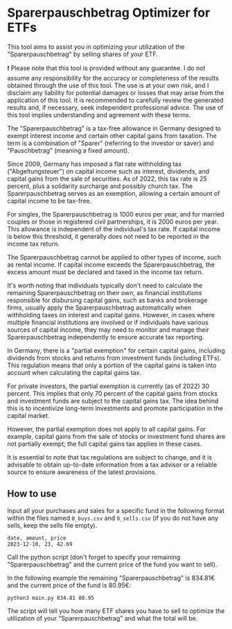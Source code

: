 # Sparerpauschbetrag Optimizer for ETFs

This tool aims to assist you in optimizing your utilization of the 
"Sparerpauschbetrag" by selling shares of your ETF.

:heavy_exclamation_mark: Please note that this tool is provided without any
guarantee. I do not assume any responsibility for the accuracy or completeness
of the results obtained through the use of this tool. The use is at your own
risk, and I disclaim any liability for potential damages or losses that may
arise from the application of this tool. It is recommended to carefully review
the generated results and, if necessary, seek independent professional advice.
The use of this tool implies understanding and agreement with these terms.

The "Sparerpauschbetrag" is a tax-free allowance in Germany designed to exempt
interest income and certain other capital gains from taxation. The term is a
combination of "Sparer" (referring to the investor or saver) and "Pauschbetrag"
(meaning a fixed amount).

Since 2009, Germany has imposed a flat rate withholding tax ("Abgeltungsteuer")
on capital income such as interest, dividends, and capital gains from the sale
of securities. As of 2022, this tax rate is 25 percent, plus a solidarity
surcharge and possibly church tax. The Sparerpauschbetrag serves as an
exemption, allowing a certain amount of capital income to be tax-free.

For singles, the Sparerpauschbetrag is 1000 euros per year, and for married
couples or those in registered civil partnerships, it is 2000 euros per year.
This allowance is independent of the individual's tax rate. If capital income
is below this threshold, it generally does not need to be reported in the
income tax return.

The Sparerpauschbetrag cannot be applied to other types of income, such as
rental income. If capital income exceeds the Sparerpauschbetrag, the excess
amount must be declared and taxed in the income tax return.

It's worth noting that individuals typically don't need to calculate the
remaining Sparerpauschbetrag on their own, as financial institutions
responsible for disbursing capital gains, such as banks and brokerage firms,
usually apply the Sparerpauschbetrag automatically when withholding taxes on
interest and capital gains. However, in cases where multiple financial
institutions are involved or if individuals have various sources of capital
income, they may need to monitor and manage their Sparerpauschbetrag
independently to ensure accurate tax reporting.

In Germany, there is a "partial exemption" for certain capital gains, including
dividends from stocks and returns from investment funds (including ETFs). This
regulation means that only a portion of the capital gains is taken into account
when calculating the capital gains tax.

For private investors, the partial exemption is currently (as of 2022) 30
percent. This implies that only 70 percent of the capital gains from stocks and
investment funds are subject to the capital gains tax. The idea behind this is
to incentivize long-term investments and promote participation in the capital
market.

However, the partial exemption does not apply to all capital gains. For
example, capital gains from the sale of stocks or investment fund shares are
not partially exempt; the full capital gains tax applies in these cases.

It is essential to note that tax regulations are subject to change, and it is
advisable to obtain up-to-date information from a tax advisor or a reliable
source to ensure awareness of the latest provisions.

## How to use

Input all your purchases and sales for a specific fund in the following
format within the files named `0_buys.csv` and `0_sells.csv` (if you do not
have any sells, keep the sells file empty).
```
date, amount, price
2023-12-10, 23, 42.69
```

Call the python script (don't forget to specify your remaining 
"Sparerpauschbetrag" and the current price of the fund you want to sell).

In the following example the remaining "Sparerpauschbetrag" is 834.81€ and the
current price of the fund is 80.95€:
```
python3 main.py 834.81 80.95
```

The script will tell you how many ETF shares you have to sell to optimize the
utilization of your "Sparerpauschbetrag" and what the total will be.
